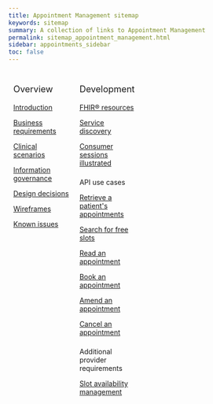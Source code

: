 ```yaml
---
title: Appointment Management sitemap
keywords: sitemap
summary: A collection of links to Appointment Management information
permalink: sitemap_appointment_management.html
sidebar: appointments_sidebar
toc: false
---
```

<style>
* {
  box-sizing: border-box;
}

/* Create three equal columns that floats next to each other */
.column {
  float: left;
  width: 33.33%;
  padding: 10px;

}

/* Clear floats after the columns */
.row:after {
  content: "";
  display: table;
  clear: both;
}
</style>

<div class="row">
  <div class="column">
   <p style="font-size:18px">Overview</p>
    	<p><a href="/appointments.html">Introduction</a></p>
    	<p><a href="/appointments_requirements.html">Business requirements</a></p>
    	<p><a href="/appointments_clinical_scenarios.html">Clinical scenarios</a></p>
    	<p><a href="/appointments_ig.html">Information governance</a></p>
    	<p><a href="/appointments_design.html">Design decisions</a></p>
	<p><a href="/appointments_wireframes.html">Wireframes</a></p>
    	<p><a href="/appointments_known_issues.html">Known issues</a></p>
  </div>
  <div class="column">
    <p style="font-size:18px">Development</p>
    	<p><a href="/datalibraryappointment.html">FHIR&reg; resources</a></p>	 
    	<p><a href="/appointments_service_discovery.html">Service discovery</a></p>
	 <p><a href="/appointments_consumer_sessions.html">Consumer sessions illustrated</a></p>
	<p style="padding-top:8px">API use cases</p>
	<p><a href="/appointments_use_case_retrieve_a_patients_appointments.html">Retrieve a patient's appointments</a></p>
	  <p><a href="/appointments_use_case_search_for_free_slots.html">Search for free slots</a></p>
	  <p><a href="/appointments_use_case_read_an_appointment.html">Read an appointment</a></p>
	  <p><a href="/appointments_use_case_book_an_appointment.html">Book an appointment</a></p>
	  <p><a href="/appointments_use_case_amend_an_appointment.html">Amend an appointment</a></p>
	  <p><a href="/appointments_use_case_cancel_an_appointment.html">Cancel an appointment</a></p>	
	  <p style="padding-top:8px">Additional provider requirements</p>
	  <p><a href="/appointments_slotavailabilitymanagement.html">Slot availability management</a></p>
  </div>
  </div>

